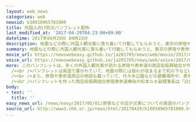 ```yaml
---
layout: web_news
categories: web
newsid: k10010965781000
title: 外国人向け防災パンフレット配布
last_modified_at: '2017-04-29T04:23:00+09:00'
datetime: 2017年04月29日 04時23分
description: 地震などの際に外国人観光客に落ち着いて行動してもらおうと、東京の原宿や表参道の商店街でつくる組合が、いざというときの身の守り方や避難場所の位置などを示した英語のパンフレットを作り、２８日から配布を始めました。
summary: 地震などの際に外国人観光客に落ち着いて行動してもらおうと、東京の原宿や表参道の商店街でつくる組合が、いざというときの身の守り方や避難場所の位置などを示した英語のパンフレットを作り、２８日から配布を始めました。
movie_url: https://newswebeasy.github.io/ja201705/news/web/movie/2017/05/01/k10010965781000.mp4
voice_url: https://newswebeasy.github.io/ja201705/news/web/voice/2017/05/01/k10010965781000.mp3
more: このパンフレットは、多くの外国人観光客が訪れる原宿や表参道の商店街振興組合が作ったもので、２８日から商業施設や観光案内所などに置くなどして配布を始めました。<br
  /><br />パンフレットは英語で書かれていて、地震の際には揺れが収まるまで机の下などに隠れて身を守ることや、多くの人で混雑する場合は危険なため、安全な建物の中にとどまりむやみに動かないことなど、いざというときの身の守り方や取るべき行動をマンガで説明しています。<br
  /><br />また、原宿や表参道周辺の地図も載っていて、代々木公園などの避難場所や、表参道ヒルズや青山学院大学といった帰宅困難者の受け入れ施設など、災害時に外国人観光客が身を寄せられる施設を地図で紹介しています。<br
  /><br />パンフレットを作った商店街振興組合原宿表参道欅会の松本ルキ副理事長は「災害時にどう行動していいかわからない外国人も多いと思う。３年後の東京オリンピックも見据えて、こうした取り組みがほかの地域にも広がってほしい」と話しています。
body:
- text: ''
  title: ''
easy_news_url: /news/easy/2017/05/01/原宿などの店が災害についての英語のパンフレットを作る/
source_url: http://www3.nhk.or.jp/news/html/20170429/k10010965781000.html
...
```

